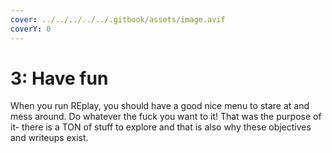 ```yaml
---
cover: ../../../../../.gitbook/assets/image.avif
coverY: 0
---
```


# 3: Have fun

When you run REplay, you should have a good nice menu to stare at and mess around. Do whatever the fuck you want to it! That was the purpose of it- there is a TON of stuff to explore and that is also why these objectives and writeups exist.


